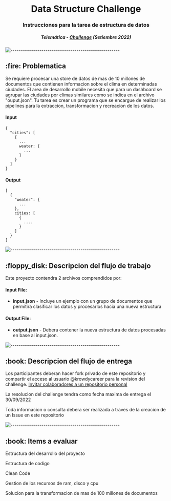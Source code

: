 
<h1 align="center"> Data Structure Challenge </h1>
<h3 align="center"> Instrucciones para la tarea de estructura de datos </h3>
<h5 align="center"> Telemática - <a href="#">Challenge</a> (Setiembre 2022) </h5>

<p align="center"> 

</p>

![-----------------------------------------------------](https://raw.githubusercontent.com/andreasbm/readme/master/assets/lines/rainbow.png)

<h2> :fire: Problematica</h2>
<p>Se requiere procesar una store de datos de mas de 10 millones de documentos que contienen informacion sobre el clima en determinadas ciudades. El area de desarrollo mobile necesita que para un dashboard se agrupar las ciudades por climas similares como se indica en el archivo "ouput.json". Tu tarea es crear un programa que se encargue de realizar los pipelines para la extraccion, transformacion y recreacion de los datos.</p>


<h4>Input</h4>

```
{
  "cities": [
    {
      ...
      weater: {
        ...
      }
    }
  ]
}

```


<h4>Output</h4>

```
[
  {
    "weater": {
      ...
    },
    cities: [
      {
        ....
      }
    ]
  }
]

```

![-----------------------------------------------------](https://raw.githubusercontent.com/andreasbm/readme/master/assets/lines/rainbow.png)
<h2> :floppy_disk: Descripcion del flujo de trabajo</h2>

<p>Este proyecto contendra 2 archivos comprendidos por:</p>
<h4>Input File:</h4>
<ul>
  <li><b>input.json</b> - Incluye un ejemplo con un grupo de documentos que permitira clasificar los datos y procesarlos hacia una nueva estructura</li>
</ul>

<h4>Output File:</h4>
<ul>
  <li><b>output.json</b> - Debera contener la nueva estructura de datos procesadas en base al input.json.</li>
</ul>

![-----------------------------------------------------](https://raw.githubusercontent.com/andreasbm/readme/master/assets/lines/rainbow.png)

<h2> :book: Descripcion del flujo de entrega</h2>

<p>Los participantes deberan hacer fork privado de este repositorio y compartir el acceso al usuario @krowdycareer para la revision del challenge. <a href="https://docs.github.com/es/account-and-profile/setting-up-and-managing-your-personal-account-on-github/managing-access-to-your-personal-repositories/inviting-collaborators-to-a-personal-repository">Invitar colaboradores a un repositorio personal</a>
</p>

<p>La resolucion del challenge tendra como fecha maxima de entrega el 30/09/2022</p>

<p>Toda informacion o consulta debera ser realizada a traves de la creacion de un Issue en este repositorio</p>

![-----------------------------------------------------](https://raw.githubusercontent.com/andreasbm/readme/master/assets/lines/rainbow.png)



<h2> :book: Items a evaluar</h2>

<p>Estructura del desarrollo del proyecto</p>
<p>Estructura de codigo</p>
<p>Clean Code</p>
<p>Gestion de los recursos de ram, disco y cpu</p>
<p>Solucion para la transformacion de mas de 100 millones de documentos</p>
